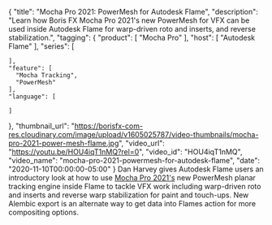 {
  "title": "Mocha Pro 2021: PowerMesh for Autodesk Flame",
  "description": "Learn how Boris FX Mocha Pro 2021's new PowerMesh for VFX can be used inside Autodesk Flame for warp-driven roto and inserts, and reverse stabilization.",
  "tagging": {
    "product": [
      "Mocha Pro"
    ],
    "host": [
      "Autodesk Flame"
    ],
    "series": [

    ],
    "feature": [
      "Mocha Tracking",
      "PowerMesh"
    ],
    "language": [

    ]
  },
  "thumbnail_url": "https://borisfx-com-res.cloudinary.com/image/upload/v1605025787/video-thumbnails/mocha-pro-2021-power-mesh-flame.jpg",
  "video_url": "https://youtu.be/HOU4iqT1nMQ?rel=0",
  "video_id": "HOU4iqT1nMQ",
  "video_name": "mocha-pro-2021-powermesh-for-autodesk-flame",
  "date": "2020-11-10T00:00:00-05:00"
}
Dan Harvey gives Autodesk Flame users an introductory look at how to use [Mocha Pro 2021's](https://borisfx.com/products/mocha-pro/?collection=mocha-pro&product=mocha-pro "Boris FX Mocha Pro") new PowerMesh planar tracking engine inside Flame to tackle VFX work including warp-driven roto and inserts and reverse warp stabilization for paint and touch-ups. New Alembic export is an alternate way to get data into Flames action for more compositing options.
